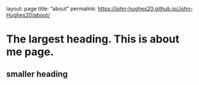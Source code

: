 layout: page title: “about” permalink: https://john-hughes20.github.io/John-Hughes20/about/
# The largest heading. This is about me page.
## smaller heading
